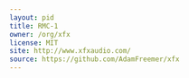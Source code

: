 ```yaml
---
layout: pid
title: RMC-1
owner: /org/xfx
license: MIT
site: http://www.xfxaudio.com/
source: https://github.com/AdamFreemer/xfx
---
```

